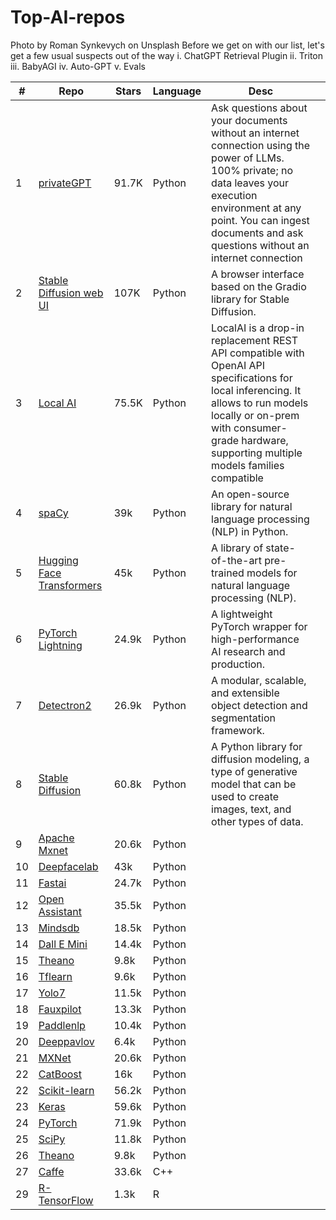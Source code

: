 # Top-AI-repos

Photo by Roman Synkevych on Unsplash
Before we get on with our list, let's get a few usual suspects out of the way
i. ChatGPT Retrieval Plugin
ii. Triton
iii. BabyAGI
iv. Auto-GPT
v. Evals


|#|  Repo  | Stars  |  Language |  Desc |   |
|---|---|---|---|---|---|
|1|[privateGPT](https://github.com/imartinez/privateGPT)|91.7K|   Python |  Ask questions about your documents without an internet connection using the power of LLMs. 100% private; no data leaves your execution environment at any point. You can ingest documents and ask questions without an internet connection |   |
|2|[Stable Diffusion web UI](https://github.com/AUTOMATIC1111/stable-diffusion-webui#stable-diffusion-web-ui)|107K| Python   |  A browser interface based on the Gradio library for Stable Diffusion. |   |
|3|[Local AI](https://github.com/go-skynet/local-ai)|75.5K|   Python |  LocalAI is a drop-in replacement REST API compatible with OpenAI API specifications for local inferencing. It allows to run models locally or on-prem with consumer-grade hardware, supporting multiple models families compatible |   |
|4|	[spaCy](https://github.com/explosion/spaCy)	| 39k		| Python		| An open-source library for natural language processing (NLP) in Python.	|
|5| [Hugging Face Transformers](https://github.com/huggingface/transformers)	| 45k	| Python	| A library of state-of-the-art pre-trained models for natural language processing (NLP).| 
|6| [PyTorch Lightning](https://github.com/Lightning-AI/lightning)	| 24.9k	| Python	| A lightweight PyTorch wrapper for high-performance AI research and production.| 
|7| [Detectron2](https://github.com/facebookresearch/detectron2)	| 26.9k	| Python	| A modular, scalable, and extensible object detection and segmentation framework.| 
|8| [Stable Diffusion](https://github.com/CompVis/stable-diffusion)	| 60.8k	| Python	| A Python library for diffusion modeling, a type of generative model that can be used to create images, text, and other types of data.| 
|9| [Apache Mxnet](https://github.com/apache/mxnet)	| 20.6k	| Python	| | 
|10| [Deepfacelab](https://github.com/iperov/DeepFaceLab)	| 43k	| Python	| | 
|11| [Fastai](https://github.com/fastai/fastai)	| 24.7k	| Python	| | 
|12| [Open Assistant](https://github.com/LAION-AI/Open-Assistant)	| 35.5k	| Python	| | 
|13| [Mindsdb](https://github.com/mindsdb/mindsdb)	| 18.5k	| Python	| | 
|14| [Dall E Mini](https://github.com/borisdayma/dalle-mini)	| 14.4k	| Python	| | 
|15| [Theano](https://github.com/Theano/Theano)	| 9.8k	| Python	| | 
|16| [Tflearn](https://github.com/tflearn/tflearn)	| 9.6k	| Python	| | 
|17| [Yolo7](https://github.com/WongKinYiu/yolov7)	| 11.5k	| Python	| | 
|18| [Fauxpilot](https://github.com/fauxpilot/fauxpilot)	| 13.3k	| Python	| | 
|19| [Paddlenlp](https://github.com/PaddlePaddle/PaddleNLP)	| 10.4k	| Python	| | 
|20| [Deeppavlov](https://github.com/deeppavlov/DeepPavlov)	| 6.4k	| Python	| | 
|21| [MXNet](https://github.com/apache/mxnet)	| 20.6k	| Python	| | 
|22| [CatBoost](https://github.com/catboost/catboost)	| 16k	| Python	| | 
|22| [Scikit-learn](https://github.com/scikit-learn/scikit-learn)	| 56.2k	| Python	| | 
|23| [Keras](https://github.com/keras-team/keras)	| 59.6k	| Python	| | 
|24| [PyTorch](https://github.com/pytorch/pytorch)	| 71.9k	| Python	| | 
|25| [SciPy](https://github.com/scipy/scipy)	| 11.8k	| Python	| | 
|26| [Theano](https://github.com/Theano/Theano)	| 9.8k	| Python	| | 
|27| [Caffe](https://github.com/BVLC/caffe)	| 33.6k	| C++	| |
|29| [R-TensorFlow](https://github.com/rstudio/tensorflow)	| 1.3k	| R	| | 


